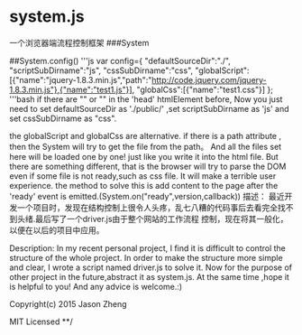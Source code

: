 # system.js
一个浏览器端流程控制框架
 ###System
 
 ##System.config()
 '''js
    var config={
  	"defaultSourceDir":"./", 
	 "scriptSubDirname":"js", 
	 "cssSubDirname":"css", 
  "globalScript":[{"name":"jquery-1.8.3.min.js","path":"http://code.jquery.com/jquery-1.8.3.min.js"},{"name":"test1.js"}],
  	"globalCss":[{"name":"test1.css"}]
   };
   '''bash
  if there are  "<script type='text/javascript' src='./public/js/filename.js'></script>" or "<link rel='styleSheet'  type='text/css' href='./public/css/filename.css'/>" in the 'head' htmlElement before, Now you just need to set defaultSourceDir as './public/' ,set scriptSubDirname as 'js' and set cssSubDirname as "css".
   
   the globalScript and globalCss are alternative. if there is a path attribute , then the System will try to get the file from the path。
   And all the files set here will be loaded one by one! just like you write it into the html file.
   But there are something different, that is the browser will try to parse the DOM even if some file is not ready,such as css file. It will make a  terrible user experience.
   the method to solve this is add content to the page after the 'ready' event is emitted.(System.on("ready",version,callback))
描述：
最近开发一个项目时，发现在结构控制上很令人头疼，乱七八糟的代码事后去看完全找不到头绪.最后写了一个driver.js由于整个网站的工作流程
控制，现在将其一般化，以便在以后的项目中应用。

Description:
In my recent personal project, I find it is difficult to control the structure of the whole project. In order to make the structure more  simple and clear, I wrote
a script named driver.js to  solve it. Now for the purpose of other project in the future,abstract it as system.js.  At the same time ,hope it  is helpful to you! And any
advice is welcome.:)


Copyright(c) 2015 Jason Zheng

MIT Licensed
 **/
